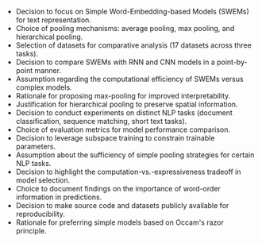 - Decision to focus on Simple Word-Embedding-based Models (SWEMs) for text representation.
- Choice of pooling mechanisms: average pooling, max pooling, and hierarchical pooling.
- Selection of datasets for comparative analysis (17 datasets across three tasks).
- Decision to compare SWEMs with RNN and CNN models in a point-by-point manner.
- Assumption regarding the computational efficiency of SWEMs versus complex models.
- Rationale for proposing max-pooling for improved interpretability.
- Justification for hierarchical pooling to preserve spatial information.
- Decision to conduct experiments on distinct NLP tasks (document classification, sequence matching, short text tasks).
- Choice of evaluation metrics for model performance comparison.
- Decision to leverage subspace training to constrain trainable parameters.
- Assumption about the sufficiency of simple pooling strategies for certain NLP tasks.
- Decision to highlight the computation-vs.-expressiveness tradeoff in model selection.
- Choice to document findings on the importance of word-order information in predictions.
- Decision to make source code and datasets publicly available for reproducibility.
- Rationale for preferring simple models based on Occam's razor principle.